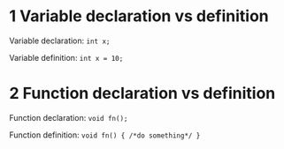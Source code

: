 # 1 Variable declaration vs definition

Variable declaration: `int x;`

Variable definition: `int x = 10;`

# 2 Function declaration vs definition

Function declaration: `void fn();`

Function definition: `void fn() { /*do something*/ }`
